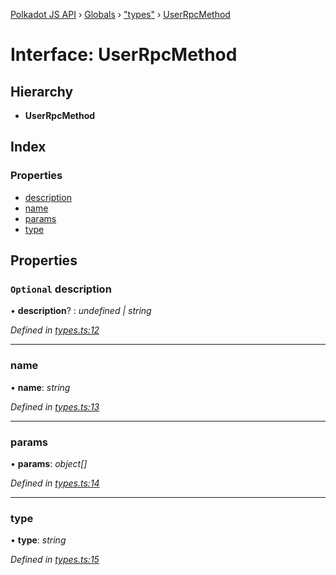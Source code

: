 [Polkadot JS API](../README.md) › [Globals](../globals.md) › ["types"](../modules/_types_.md) › [UserRpcMethod](_types_.userrpcmethod.md)

# Interface: UserRpcMethod

## Hierarchy

* **UserRpcMethod**

## Index

### Properties

* [description](_types_.userrpcmethod.md#optional-description)
* [name](_types_.userrpcmethod.md#name)
* [params](_types_.userrpcmethod.md#params)
* [type](_types_.userrpcmethod.md#type)

## Properties

### `Optional` description

• **description**? : *undefined | string*

*Defined in [types.ts:12](https://github.com/polkadot-js/api/blob/006c686c1/packages/rpc-core/src/types.ts#L12)*

___

###  name

• **name**: *string*

*Defined in [types.ts:13](https://github.com/polkadot-js/api/blob/006c686c1/packages/rpc-core/src/types.ts#L13)*

___

###  params

• **params**: *object[]*

*Defined in [types.ts:14](https://github.com/polkadot-js/api/blob/006c686c1/packages/rpc-core/src/types.ts#L14)*

___

###  type

• **type**: *string*

*Defined in [types.ts:15](https://github.com/polkadot-js/api/blob/006c686c1/packages/rpc-core/src/types.ts#L15)*
